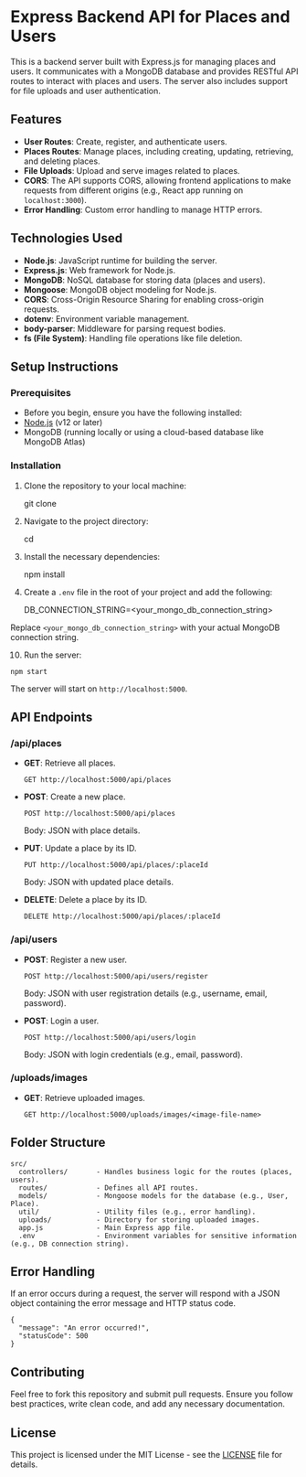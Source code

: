 
Express Backend API for Places and Users
========================================

This is a backend server built with Express.js for managing places and users. It communicates with a MongoDB database and provides RESTful API routes to interact with places and users. The server also includes support for file uploads and user authentication.

Features
--------

*   **User Routes**: Create, register, and authenticate users.
*   **Places Routes**: Manage places, including creating, updating, retrieving, and deleting places.
*   **File Uploads**: Upload and serve images related to places.
*   **CORS**: The API supports CORS, allowing frontend applications to make requests from different origins (e.g., React app running on `localhost:3000`).
*   **Error Handling**: Custom error handling to manage HTTP errors.

Technologies Used
-----------------

*   **Node.js**: JavaScript runtime for building the server.
*   **Express.js**: Web framework for Node.js.
*   **MongoDB**: NoSQL database for storing data (places and users).
*   **Mongoose**: MongoDB object modeling for Node.js.
*   **CORS**: Cross-Origin Resource Sharing for enabling cross-origin requests.
*   **dotenv**: Environment variable management.
*   **body-parser**: Middleware for parsing request bodies.
*   **fs (File System)**: Handling file operations like file deletion.

Setup Instructions
------------------

### Prerequisites

*   Before you begin, ensure you have the following installed:
*   [Node.js](https://nodejs.org/) (v12 or later)
*   MongoDB (running locally or using a cloud-based database like MongoDB Atlas)

### Installation

1.  Clone the repository to your local machine:

    git clone <repository-url>

3.  Navigate to the project directory:

    cd <project-directory>

5.  Install the necessary dependencies:

    npm install

7.  Create a `.env` file in the root of your project and add the following:

    DB_CONNECTION_STRING=<your_mongo_db_connection_string>

Replace `<your_mongo_db_connection_string>` with your actual MongoDB connection string.

10.  Run the server:

    npm start

The server will start on `http://localhost:5000`.

API Endpoints
-------------

### /api/places

*   **GET**: Retrieve all places.
    
        GET http://localhost:5000/api/places
    
*   **POST**: Create a new place.
    
        POST http://localhost:5000/api/places
    
    Body: JSON with place details.
    
*   **PUT**: Update a place by its ID.
    
        PUT http://localhost:5000/api/places/:placeId
    
    Body: JSON with updated place details.
    
*   **DELETE**: Delete a place by its ID.
    
        DELETE http://localhost:5000/api/places/:placeId
    

### /api/users

*   **POST**: Register a new user.
    
        POST http://localhost:5000/api/users/register
    
    Body: JSON with user registration details (e.g., username, email, password).
    
*   **POST**: Login a user.
    
        POST http://localhost:5000/api/users/login
    
    Body: JSON with login credentials (e.g., email, password).
    

### /uploads/images

*   **GET**: Retrieve uploaded images.
    
        GET http://localhost:5000/uploads/images/<image-file-name>
    

Folder Structure
----------------

    src/
      controllers/       - Handles business logic for the routes (places, users).
      routes/            - Defines all API routes.
      models/            - Mongoose models for the database (e.g., User, Place).
      util/              - Utility files (e.g., error handling).
      uploads/           - Directory for storing uploaded images.
      app.js             - Main Express app file.
      .env               - Environment variables for sensitive information (e.g., DB connection string).
    

Error Handling
--------------

If an error occurs during a request, the server will respond with a JSON object containing the error message and HTTP status code.

    
    {
      "message": "An error occurred!",
      "statusCode": 500
    }
      

Contributing
------------

Feel free to fork this repository and submit pull requests. Ensure you follow best practices, write clean code, and add any necessary documentation.

License
-------

This project is licensed under the MIT License - see the [LICENSE](LICENSE) file for details.
